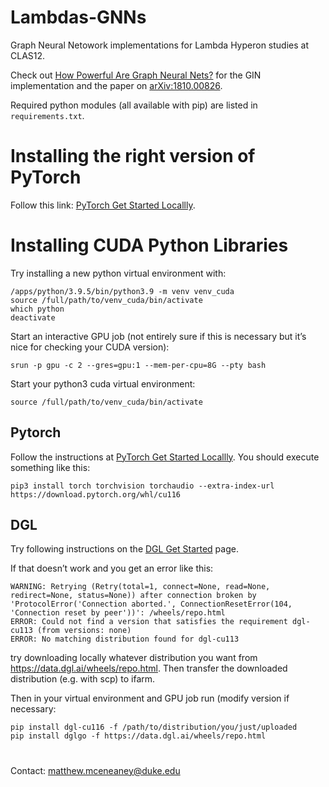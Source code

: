 # Lambdas-GNNs

Graph Neural Netowork implementations for Lambda Hyperon studies at CLAS12.

Check out [How Powerful Are Graph Neural Nets?](https://github.com/weihua916/powerful-gnns) for the GIN implementation and the paper on [arXiv:1810.00826](https://arxiv.org/abs/1810.00826).

Required python modules (all available with pip) are listed in `requirements.txt`.

# Installing the right version of PyTorch
Follow this link: [PyTorch Get Started Locallly](https://pytorch.org/get-started/locally/).

# Installing CUDA Python Libraries

Try installing a new python virtual environment with:
```
/apps/python/3.9.5/bin/python3.9 -m venv venv_cuda
source /full/path/to/venv_cuda/bin/activate
which python
deactivate
```

Start an interactive GPU job (not entirely sure if this is necessary but it’s nice for checking your CUDA version):

```
srun -p gpu -c 2 --gres=gpu:1 --mem-per-cpu=8G --pty bash
```

Start your python3 cuda virtual environment:
```
source /full/path/to/venv_cuda/bin/activate
```

## Pytorch

Follow the instructions at [PyTorch Get Started Locallly](https://pytorch.org/get-started/locally/).
You should execute something like this:
```
pip3 install torch torchvision torchaudio --extra-index-url https://download.pytorch.org/whl/cu116
```

## DGL

Try following instructions on the [DGL Get Started](https://www.dgl.ai/pages/start.html) page.

If that doesn’t work and you get an error like this:
```
WARNING: Retrying (Retry(total=1, connect=None, read=None, redirect=None, status=None)) after connection broken by 'ProtocolError('Connection aborted.', ConnectionResetError(104, 'Connection reset by peer'))': /wheels/repo.html
ERROR: Could not find a version that satisfies the requirement dgl-cu113 (from versions: none)
ERROR: No matching distribution found for dgl-cu113
```
try downloading locally whatever distribution you want from https://data.dgl.ai/wheels/repo.html.
Then transfer the downloaded distribution (e.g. with scp) to ifarm.

Then in your virtual environment and GPU job run (modify version if necessary:
```
pip install dgl-cu116 -f /path/to/distribution/you/just/uploaded
pip install dglgo -f https://data.dgl.ai/wheels/repo.html
```

#

Contact: matthew.mceneaney@duke.edu
